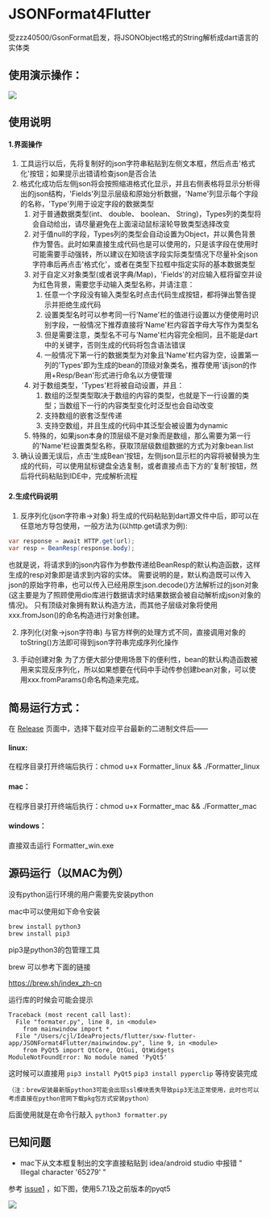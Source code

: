 # JSONFormat4Flutter
受zzz40500/GsonFormat启发，将JSONObject格式的String解析成dart语言的实体类

## 使用演示操作：

![](https://github.com/debuggerx01/JSONFormat4Flutter/blob/master/Example/json.gif?raw=true)


## 使用说明
#### 1.界面操作
1. 工具运行以后，先将复制好的json字符串粘贴到左侧文本框，然后点击'格式化'按钮；如果提示出错请检查json是否合法
2. 格式化成功后左侧json将会按照缩进格式化显示，并且右侧表格将显示分析得出的json结构，'Fields'列显示层级和原始分析数据，'Name'列显示每个字段的名称，'Type'列用于设定字段的数据类型
    1. 对于普通数据类型(int、 double、 boolean、 String)，Types列的类型将会自动给出，请尽量避免在上面滚动鼠标滚轮导致类型选择改变
    2. 对于值null的字段，Types列的类型会自动设置为Object，并以黄色背景作为警告。此时如果直接生成代码也是可以使用的，只是该字段在使用时可能需要手动强转，所以建议在知晓该字段实际类型情况下尽量补全json字符串后再点击'格式化'，或者在类型下拉框中指定实际的基本数据类型
    3. 对于自定义对象类型(或者说字典/Map)，'Fields'的对应输入框将留空并设为红色背景，需要您手动输入类型名称，并请注意：
        1. 任意一个字段没有输入类型名时点击代码生成按钮，都将弹出警告提示并拒绝生成代码
        2. 设置类型名时可以参考同一行'Name'栏的值进行设置以方便使用时识别字段，一般情况下推荐直接将'Name'栏内容首字母大写作为类型名
        3. 但是需要注意，类型名不可与'Name'栏内容完全相同，且不能是dart中的关键字，否则生成的代码将包含语法错误
        4. 一般情况下第一行的数据类型为对象且'Name'栏内容为空，设置第一列的'Types'即为生成的bean的顶级对象类名，推荐使用'该json的作用+Resp/Bean'形式进行命名以方便管理
    4. 对于数组类型，'Types'栏将被自动设置，并且：
        1. 数组的泛型类型取决于数组的内容的类型，也就是下一行设置的类型；当数组下一行的内容类型变化时泛型也会自动改变
        2. 支持数组的嵌套泛型传递
        3. 支持空数组，并且生成的代码中其泛型会被设置为dynamic
    5. 特殊的，如果json本身的顶层级不是对象而是数组，那么需要为第一行的'Name'栏设置类型名称，获取顶层级数组数据的方式为对象bean.list
3. 确认设置无误后，点击'生成Bean'按钮，左侧json显示栏的内容将被替换为生成的代码，可以使用鼠标键盘全选复制，或者直接点击下方的'复制'按钮，然后将代码粘贴到IDE中，完成解析流程


#### 2.生成代码说明

1. 反序列化(json字符串->对象)
将生成的代码粘贴到dart源文件中后，即可以在任意地方导包使用，一般方法为(以http.get请求为例):
```java
var response = await HTTP.get(url);
var resp = BeanResp(response.body);
```

也就是说，将请求到的json内容作为参数传递给BeanResp的默认构造函数，这样生成的resp对象即是请求到内容的实体。
需要说明的是，默认构造既可以传入json的原始字符串，也可以传入已经用原生json.decode()方法解析过的json对象(这主要是为了照顾使用dio库进行数据请求时结果数据会被自动解析成json对象的情况)。
只有顶级对象拥有默认构造方法，而其他子层级对象将使用xxx.fromJson()的命名构造进行对象创建。

2. 序列化(对象->json字符串)
与官方样例的处理方式不同，直接调用对象的toString()方法即可得到json字符串完成序列化操作

3. 手动创建对象
为了方便大部分使用场景下的便利性，bean的默认构造函数被用来实现反序列化，所以如果想要在代码中手动传参创建bean对象，可以使用xxx.fromParams()命名构造来完成。

## 简易运行方式：
在 [Release](https://github.com/debuggerx01/JSONFormat4Flutter/releases) 页面中，选择下载对应平台最新的二进制文件后——
#### linux:
在程序目录打开终端后执行：chmod u+x Formatter_linux && ./Formatter_linux
#### mac：
在程序目录打开终端后执行：chmod u+x Formatter_mac && ./Formatter_mac
#### windows：
直接双击运行 Formatter_win.exe
## 源码运行（以MAC为例）
没有python运行环境的用户需要先安装python

mac中可以使用如下命令安装
```
brew install python3
brew install pip3
```
pip3是python3的包管理工具

brew 可以参考下面的链接

https://brew.sh/index_zh-cn



运行库的时候会可能会提示
```
Traceback (most recent call last):
  File "formater.py", line 8, in <module>
    from mainwindow import *
  File "/Users/cjl/IdeaProjects/flutter/sxw-flutter-app/JSONFormat4Flutter/mainwindow.py", line 9, in <module>
    from PyQt5 import QtCore, QtGui, QtWidgets
ModuleNotFoundError: No module named 'PyQt5'

```

这时候可以直接用
`pip3 install PyQt5`
`pip3 install pyperclip`
等待安装完成

``（注：brew安装最新版python3可能会出现ssl模块丢失导致pip3无法正常使用，此时也可以考虑直接在python官网下载pkg包方式安装python）``

后面使用就是在命令行敲入
`python3 formatter.py`

## 已知问题
+ mac下从文本框复制出的文字直接粘贴到 idea/android studio 中报错 " lllegal character '65279' "

参考 [issue1](https://github.com/debuggerx01/JSONFormat4Flutter/issues/1) ，如下图，使用5.7.1及之前版本的pyqt5

![](https://github.com/debuggerx01/JSONFormat4Flutter/blob/master/Example/pyqt571.png?raw=true)
